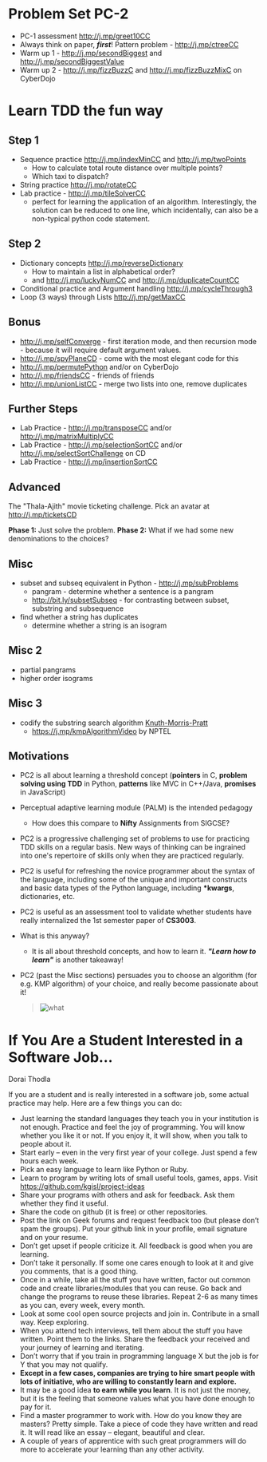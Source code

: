 # Problem Set PC-2

- PC-1 assessment http://j.mp/greet10CC
- Always think on paper, **_first_**! Pattern problem - http://j.mp/ctreeCC
- Warm up 1 - http://j.mp/secondBiggest and http://j.mp/secondBiggestValue
- Warm up 2 - http://j.mp/fizzBuzzC and http://j.mp/fizzBuzzMixC on CyberDojo

# Learn TDD the fun way

## Step 1

- Sequence practice http://j.mp/indexMinCC and http://j.mp/twoPoints
  - How to calculate total route distance over multiple points?
  - Which taxi to dispatch?
- String practice http://j.mp/rotateCC
- Lab practice - http://j.mp/tileSolverCC
  - perfect for learning the application of an algorithm. Interestingly, the solution can be reduced to one line, which incidentally, can also be a non-typical python code statement.

## Step 2

- Dictionary concepts http://j.mp/reverseDictionary
  - How to maintain a list in alphabetical order?
  - and http://j.mp/luckyNumCC and http://j.mp/duplicateCountCC
- Conditional practice and Argument handling http://j.mp/cycleThrough3
- Loop (3 ways) through Lists http://j.mp/getMaxCC

## Bonus

- http://j.mp/selfConverge - first iteration mode, and then recursion mode - because it will require default argument values.
- http://j.mp/spyPlaneCD - come with the most elegant code for this
- http://j.mp/permutePython and/or on CyberDojo
- http://j.mp/friendsCC - friends of friends
- http://j.mp/unionListCC - merge two lists into one, remove duplicates

## Further Steps

- Lab Practice - http://j.mp/transposeCC and/or http://j.mp/matrixMultiplyCC
- Lab Practice - http://j.mp/selectionSortCC and/or http://j.mp/selectSortChallenge on CD
- Lab Practice - http://j.mp/insertionSortCC

## Advanced

The "Thala-Ajith" movie ticketing challenge. Pick an avatar at http://j.mp/ticketsCD

**Phase 1:** Just solve the problem.
**Phase 2:** What if we had some new denominations to the choices?

## Misc

- subset and subseq equivalent in Python - http://j.mp/subProblems
  - pangram - determine whether a sentence is a pangram
  - http://bit.ly/subsetSubseq - for contrasting between subset, substring and subsequence
- find whether a string has duplicates
  - determine whether a string is an isogram

## Misc 2

- partial pangrams
- higher order isograms

## Misc 3

- codify the substring search algorithm [Knuth-Morris-Pratt](https://en.wikipedia.org/wiki/Knuth%E2%80%93Morris%E2%80%93Pratt_algorithm)
  - https://j.mp/kmpAlgorithmVideo by NPTEL

## Motivations

- PC2 is all about learning a threshold concept (**pointers** in C, **problem solving using TDD** in Python, **patterns** like MVC in C++/Java, **promises** in JavaScript)
- Perceptual adaptive learning module (PALM) is the intended pedagogy
  - How does this compare to **Nifty** Assignments from SIGCSE?
- PC2 is a progressive challenging set of problems to use for practicing TDD skills on a regular basis. New ways of thinking can be ingrained into one's repertoire of skills only when they are practiced regularly.
- PC2 is useful for refreshing the novice programmer about the syntax of the language, including some of the unique and important constructs and basic data types of the Python language, including **\*kwargs**, dictionaries, etc.
- PC2 is useful as an assessment tool to validate whether students have really internalized the 1st semester paper of **CS3003**.
- What is this anyway?
  - It is all about threshold concepts, and how to learn it. **_"Learn how to learn"_** is another takeaway!
- PC2 (past the Misc sections) persuades you to choose an algorithm (for e.g. KMP algorithm) of your choice, and really become passionate about it!

  > ![what](https://j.mp/whatisPC2)

# If You Are a Student Interested in a Software Job…

Dorai Thodla

If you are a student and is really interested in a software job, some actual practice may help. Here are a few things you can do:

- Just learning the standard languages they teach you in your institution is not enough. Practice and feel the joy of programming. You will know whether you like it or not. If you enjoy it, it will show, when you talk to people about it.
- Start early – even in the very first year of your college. Just spend a few hours each week.
- Pick an easy language to learn like Python or Ruby.
- Learn to program by writing lots of small useful tools, games, apps. Visit https://github.com/kgisl/project-ideas
- Share your programs with others and ask for feedback. Ask them whether they find it useful.
- Share the code on github (it is free) or other repositories.
- Post the link on Geek forums and request feedback too (but please don’t spam the groups). Put your github link in your profile, email signature and on your resume.
- Don’t get upset if people criticize it. All feedback is good when you are learning.
- Don’t take it personally. If some one cares enough to look at it and give you comments, that is a good thing.
- Once in a while, take all the stuff you have written, factor out common code and create libraries/modules that you can reuse. Go back and change the programs to reuse these libraries. Repeat 2-6 as many times as you can, every week, every month.
- Look at some cool open source projects and join in. Contribute in a small way. Keep exploring.
- When you attend tech interviews, tell them about the stuff you have written. Point them to the links. Share the feedback your received and your journey of learning and iterating.
- Don’t worry that if you train in programming language X but the job is for Y that you may not qualify.
- **Except in a few cases, companies are trying to hire smart people with lots of initiative, who are willing to constantly learn and explore.**
- It may be a good idea **to earn while you learn**. It is not just the money, but it is the feeling that someone values what you have done enough to pay for it.
- Find a master programmer to work with. How do you know they are masters? Pretty simple. Take a piece of code they have written and read it. It will read like an essay – elegant, beautiful and clear.
- A couple of years of apprentice with such great programmers will do more to accelerate your learning than any other activity.
